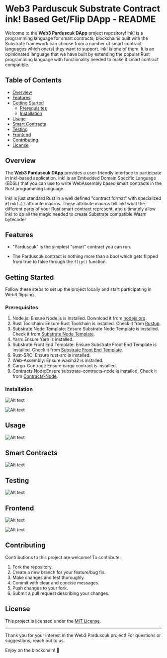 # Web3 Parduscuk Substrate Contract ink! Based Get/Flip DApp - README

Welcome to the **Web3 Parduscuk DApp** project repository! ink! is a programming language for smart contracts; blockchains built with the Substrate framework can choose from a number of smart contract languages which one(s) they want to support. ink! is one of them. It is an opinionated language that we have built by extending the popular Rust programming language with functionality needed to make it smart contract compatible.

## Table of Contents

- [Overview](#overview)
- [Features](#features)
- [Getting Started](#getting-started)
  - [Prerequisites](#prerequisites)
  - [Installation](#installation)
- [Usage](#usage)
- [Smart Contracts](#smart-contracts)
- [Testing](#testing)
- [Frontend](#frontend)
- [Contributing](#contributing)
- [License](#license)

## Overview

The **Web3 Parduscuk DApp** provides a user-friendly interface to participate in ink!-based application. ink! is an Embedded Domain Specific Language (EDSL) that you can use to write WebAssembly based smart contracts in the Rust programming language.

ink! is just standard Rust in a well defined "contract format" with specialized `#[ink(…)]` attribute macros. These attribute macros tell ink! what the different parts of your Rust smart contract represent, and ultimately allow ink! to do all the magic needed to create Substrate compatible Wasm bytecode!

## Features

- "Parduscuk" is the simplest "smart" contract you can run.

- The Parduscuk contract is nothing more than a bool which gets flipped from true to false through the `flip()` function.

## Getting Started

Follow these steps to set up the project locally and start participating in Web3 flipping.

### Prerequisites

1. Node.js: Ensure Node.js is installed. Download it from [nodejs.org](https://nodejs.org/).
2. Rust Toolchain: Ensure Rust Toolchain is installed. Check it from [Rustup](https://sh.rustup.rs).
3. Substrate Node Template: Ensure Substrate Node Template is installed. Check it from [Substrate Node Template](https://github.com/substrate-developer-hub/substrate-node-template).
4. Yarn: Ensure Yarn is installed.
5. Substrate Front End Template: Ensure Substrate Front End Template is installed. Check it from [Substrate Front End Template](https://github.com/substrate-developer-hub/substrate-front-end-template).
6. Rust-SRC: Ensure rust-src is installed.
7. Web-Assembly: Ensure wasm32 is installed.
8. Cargo-Contract: Ensure cargo contract is installed.
9. Contracts Node:Ensure substrate-contracts-node is installed. Check it from [Contracts-Node](https://github.com/paritytech/substrate-contracts-node.git).

### Installation

![Alt text](Goruntu_105_1.png)

![Alt text](Goruntu_107_1.png)

## Usage

![Alt text](Goruntu_112.png)

## Smart Contracts

![Alt text](Goruntu_115.png)

## Testing

![Alt text](Goruntu_119-1.png)

## Frontend

![Alt text](Goruntu_116.png)

![Alt text](Goruntu_117.png)

## Contributing

Contributions to this project are welcome! To contribute:

1. Fork the repository.
2. Create a new branch for your feature/bug fix.
3. Make changes and test thoroughly.
4. Commit with clear and concise messages.
5. Push changes to your fork.
6. Submit a pull request describing your changes.

## License

This project is licensed under the [MIT License](LICENSE).

---

Thank you for your interest in the Web3 Parduscuk project! For questions or suggestions, reach out to us.

Enjoy on the blockchain! 🚀

